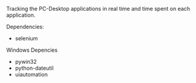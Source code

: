 Tracking the PC-Desktop applications in real time and time spent on each application.

Dependencies:

- selenium


Windows Depencies

- pywin32
- python-dateutil
- uiautomation 
